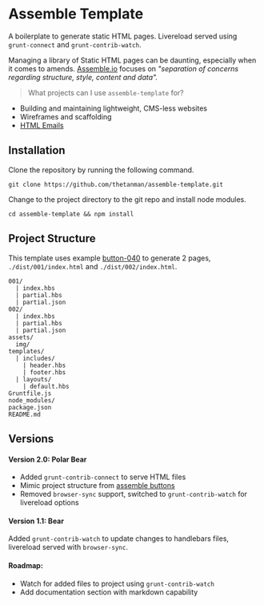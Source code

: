 # Assemble Template

A boilerplate to generate static HTML pages. Livereload served using `grunt-connect` and `grunt-contrib-watch`.

Managing a library of Static HTML pages can be daunting, especially when it comes to amends.  [Assemble.io](assemble) focuses on _"separation of concerns regarding structure, style, content and data"._

> What projects can I use `assemble-template` for?

* Building and maintaining lightweight, CMS-less websites
* Wireframes and scaffolding
* [HTML Emails](email-git)

## Installation

Clone the repository by running the following command.

```
git clone https://github.com/thetanman/assemble-template.git
```

Change to the project directory to the git repo and install node modules.

```
cd assemble-template && npm install
```

## Project Structure

This template uses example [button-040](assemble-buttons) to generate 2 pages, `./dist/001/index.html` and `./dist/002/index.html`.

```
001/
  | index.hbs
  | partial.hbs
  | partial.json
002/
  | index.hbs
  | partial.hbs
  | partial.json
assets/
  img/
templates/
  | includes/
    | header.hbs
    | footer.hbs
  | layouts/
    | default.hbs  
Gruntfile.js
node_modules/
package.json
README.md
```

## Versions

#### Version 2.0: Polar Bear

* Added `grunt-contrib-connect` to serve HTML files
* Mimic project structure from [assemble buttons](assemble-buttons)
* Removed `browser-sync` support, switched to `grunt-contrib-watch` for livereload options

#### Version 1.1: Bear

Added `grunt-contrib-watch` to update changes to handlebars files, livereload served with `browser-sync`.

#### Roadmap:

* Watch for added files to project using `grunt-contrib-watch`
* Add documentation section with markdown capability

[assemble-buttons)]: https://github.com/assemble/buttons
[assemble)]: https://github.com/assemble/buttons
[email-git]: https://github.com/thetanman
